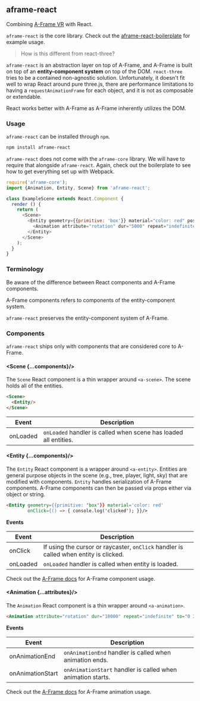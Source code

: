 ## aframe-react

Combining [A-Frame VR](https://aframe.io) with React.

`aframe-react` is the core library. Check out the
[aframe-react-boilerplate](https://github.com/ngokevin/aframe-react-boilerplate)
for example usage.

> How is this different from react-three?

`aframe-react` is an abstraction layer on top of A-Frame, and A-Frame is built
on top of an **entity-component system** on top of the DOM. `react-three` tries to
be a contained non-agnostic solution. Unfortunately, it doesn't fit well to
wrap React around pure three.js, there are performance limitations to having a
`requestAnimationFrame` for each object, and it is not as composable or
extendable.

React works better with A-Frame as A-Frame inherently utilizes the DOM.

### Usage

`aframe-react` can be installed through `npm`.

```bash
npm install aframe-react
```

`aframe-react` does not come with the `aframe-core` library. We will have to
require that alongside `aframe-react`. Again, check out the boilerplate to see
how to get everything set up with Webpack.

```js
require('aframe-core');
import {Animation, Entity, Scene} from 'aframe-react';

class ExampleScene extends React.Component {
  render () {
    return (
      <Scene>
        <Entity geometry={{primitive: 'box'}} material="color: red" position="0 0 -5">
          <Animation attribute="rotation" dur="5000" repeat="indefinite" to="0 360 360"/>
        </Entity>
      </Scene>
    );
  }
}
```

### Terminology

Be aware of the difference between React components and A-Frame components.

A-Frame components refers to components of the entity-component system.

`aframe-react` preserves the entity-component system of A-Frame.

### Components

`aframe-react` ships only with components that are considered core to A-Frame.

#### \<Scene {...components}/>

The `Scene` React component is a thin wrapper around `<a-scene>`. The scene
holds all of the entities.

```html
<Scene>
  <Entity/>
</Scene>
```

| Event | Description |
| ----- | ----------- |
| onLoaded | `onLoaded` handler is called when scene has loaded all entities. |

#### \<Entity {...components}/>

The `Entity` React component is a wrapper around `<a-entity>`. Entities are
general purpose objects in the scene (e.g., tree, player, light, sky) that are
modified with components. `Entity` handles serialization of A-Frame components.
A-Frame components can then be passed via props either via object or string.

```html
<Entity geometry={{primitive: 'box'}} material='color: red'
        onClick={() => { console.log('clicked'); }}/>
```

**Events**

| Event | Description |
| ----- | ----------- |
| onClick | If using the cursor or raycaster, `onClick` handler is called when entity is clicked. |
| onLoaded | `onLoaded` handler is called when entity is loaded. |

Check out the [A-Frame docs](https://aframe.io) for A-Frame component usage.

#### \<Animation {...attributes}/>

The `Animation` React component is a thin wrapper around `<a-animation>`.

```html
<Animation attribute="rotation" dur="10000" repeat="indefinite" to="0 360 360"/>
```

**Events**

| Event | Description |
| ----- | ----------- |
| onAnimationEnd | `onAnimationEnd` handler is called when animation ends. |
| onAnimationStart | `onAnimationStart` handler is called when animation starts. |

Check out the [A-Frame docs](https://aframe.io) for A-Frame animation usage.

